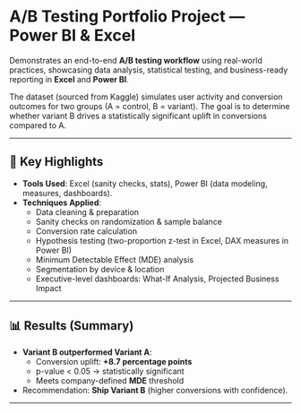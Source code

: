 # A/B Testing Portfolio Project — Power BI & Excel

Demonstrates an end-to-end **A/B testing workflow** using real-world practices, showcasing data analysis, statistical testing, and business-ready reporting in **Excel** and **Power BI**.

The dataset (sourced from Kaggle) simulates user activity and conversion outcomes for two groups (A = control, B = variant). The goal is to determine whether variant B drives a statistically significant uplift in conversions compared to A.

---

## 🔑 Key Highlights
- **Tools Used**: Excel (sanity checks, stats), Power BI (data modeling, measures, dashboards).
- **Techniques Applied**:
  - Data cleaning & preparation
  - Sanity checks on randomization & sample balance
  - Conversion rate calculation
  - Hypothesis testing (two-proportion z-test in Excel, DAX measures in Power BI)
  - Minimum Detectable Effect (MDE) analysis
  - Segmentation by device & location
  - Executive-level dashboards: What-If Analysis, Projected Business Impact

---

## 📊 Results (Summary)
- **Variant B outperformed Variant A**:
  - Conversion uplift: **+8.7 percentage points**
  - p-value < 0.05 → statistically significant
  - Meets company-defined **MDE** threshold
- Recommendation: **Ship Variant B** (higher conversions with confidence).

---


